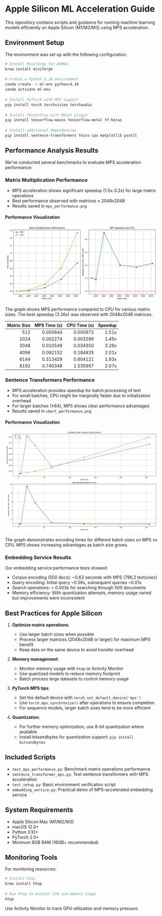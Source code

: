 # Apple Silicon ML Acceleration Guide

This repository contains scripts and guidance for running machine learning models efficiently on Apple Silicon (M1/M2/M3) using MPS acceleration.

## Environment Setup

The environment was set up with the following configuration:

```bash
# Install Miniforge for ARM64
brew install miniforge

# Create a Python 3.10 environment
conda create -n ml-env python=3.10
conda activate ml-env

# Install PyTorch with MPS support
pip install torch torchvision torchaudio

# Install TensorFlow with Metal plugin
pip install tensorflow-macos tensorflow-metal tf-keras

# Install additional dependencies
pip install sentence-transformers faiss-cpu matplotlib psutil
```

## Performance Analysis Results

We've conducted several benchmarks to evaluate MPS acceleration performance:

### Matrix Multiplication Performance

- MPS acceleration shows significant speedup (1.5x-3.2x) for large matrix operations
- Best performance observed with matrices ≥ 2048x2048
- Results saved in `mps_performance.png`

#### Performance Visualization

![Matrix Multiplication Performance](mps_performance.png)

The graph shows MPS performance compared to CPU for various matrix sizes. The best speedup (3.26x) was observed with 2048x2048 matrices.

| Matrix Size | MPS Time (s) | CPU Time (s) | Speedup |
|------------:|-------------:|-------------:|--------:|
| 512         | 0.000644     | 0.000972     | 1.51x   |
| 1024        | 0.002274     | 0.003289     | 1.45x   |
| 2048        | 0.010549     | 0.034350     | 3.26x   |
| 4096        | 0.092152     | 0.184835     | 2.01x   |
| 6144        | 0.313429     | 0.604121     | 1.93x   |
| 8192        | 0.740348     | 1.535997     | 2.07x   |

### Sentence Transformers Performance

- MPS acceleration provides speedup for batch processing of text
- For small batches, CPU might be marginally faster due to initialization overhead
- For larger batches (≥64), MPS shows clear performance advantages
- Results saved in `sbert_performance.png`

#### Performance Visualization

![Sentence Transformer Performance](sbert_performance.png)

The graph demonstrates encoding times for different batch sizes on MPS vs CPU. MPS shows increasing advantages as batch size grows.

### Embedding Service Results

Our embedding service performance tests showed:

- Corpus encoding (500 docs): ~0.63 seconds with MPS (796.2 texts/sec)
- Query encoding: Initial query ~0.59s, subsequent queries ~0.01s
- Search operations: < 0.003s for searching through 500 documents
- Memory efficiency: With quantization attempts, memory usage varied but improvements were inconsistent

## Best Practices for Apple Silicon

1. **Optimize matrix operations**:
   - Use larger batch sizes when possible
   - Process larger matrices (2048x2048 or larger) for maximum MPS benefit
   - Keep data on the same device to avoid transfer overhead

2. **Memory management**:
   - Monitor memory usage with `htop` or Activity Monitor
   - Use quantized models to reduce memory footprint
   - Batch process large datasets to control memory usage

3. **PyTorch MPS tips**:
   - Set the default device with `torch.set_default_device('mps')`
   - Use `torch.mps.synchronize()` after operations to ensure completion
   - For sequence models, larger batch sizes tend to be more efficient

4. **Quantization**:
   - For further memory optimization, use 8-bit quantization where available
   - Install bitsandbytes for quantization support: `pip install bitsandbytes`

## Included Scripts

- `test_mps_performance.py`: Benchmark matrix operations performance
- `sentence_transformer_mps.py`: Test sentence transformers with MPS acceleration
- `test_setup.py`: Basic environment verification script
- `embedding_service.py`: Practical demo of MPS-accelerated embedding service

## System Requirements

- Apple Silicon Mac (M1/M2/M3)
- macOS 12.0+
- Python 3.10+
- PyTorch 2.0+
- Minimum 8GB RAM (16GB+ recommended)

## Monitoring Tools

For monitoring resources:
```bash
# Install htop
brew install htop

# Run htop to monitor CPU and memory usage
htop
```

Use Activity Monitor to track GPU utilization and memory pressure. 